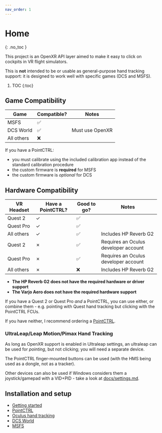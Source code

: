 ```yaml
---
nav_order: 1
---
```

# Home
{: .no_toc }

This project is an OpenXR API layer aimed to make it easy to click on cockpits in VR flight simulators.

This is **not** intended to be or usable as general-purpose hand tracking support: it is designed to work well with specific games (DCS and MSFS).

1. TOC
{:toc}

## Game Compatibility

| Game | Compatible? | Notes |
|------|-------------|-------|
| MSFS | ✅ | |
| DCS World | ✅ | Must use OpenXR |
| All others | ❌ | |

If you have a PointCTRL:
- you must calibrate using the included calibration app instead of the standard calibration procedure
- the custom firmware is **required** for MSFS
- the custom firmware is *optional* for DCS

## Hardware Compatibility

| VR Headset   | Have a PointCTRL? | Good to go? | Notes |
|--------------|-------------------|-------------|-------|
| Quest 2      | ✓                  | ✅ | |
| Quest Pro    | ✓                  | ✅ | |
| All others   | ✓                  | ✅ | Includes HP Reverb G2 |
| Quest 2      | ✗                 | ✅ | Requires an Oculus developer account |
| Quest Pro    | ✗                 | ✅ | Requires an Oculus developer account |
| All others   | ✗                 | ❌ | Includes HP Reverb G2 |

- **The HP Reverb G2 does not have the required hardware or driver support**
- **The Varjo Aero does not have the required hardware support**

If you have a Quest 2 or Quest Pro *and* a PointCTRL, you can use either, or combine them - e.g. pointing with Quest hand tracking but clicking with the PointCTRL FCUs.

If you have neither, I recommend ordering a [PointCTRL].

### UltraLeap/Leap Motion/Pimax Hand Tracking

As long as OpenXR support is enabled in Ultraleap settings, an ultraleap can be used for *pointing*, but not clicking; you will need a separate device.

The PointCTRL finger-mounted buttons can be used (with the HMS being used as a dongle, not as a tracker).

Other devices can also be used if Windows considers them a joystick/gamepad with a VID+PID - take a look at [docs/settings.md](settings.md).

## Installation and setup

- [Getting started](getting-started.md)
- [PointCTRL](hardware/pointctrl/README.md)
- [Oculus hand tracking](hardware/oculus-hand-tracking/README.md)
- [DCS World](games/dcs-world/README.md)
- [MSFS](games/msfs/README.md)


[OpenComposite]: https://gitlab.com/znixian/OpenOVR/-/tree/openxr#downloading-and-installation
[`XR_FB_hand_tracking_aim`]: https://registry.khronos.org/OpenXR/specs/1.0/html/xrspec.html#XR_FB_hand_tracking_aim
[`XR_EXT_hand_tracking`]: https://registry.khronos.org/OpenXR/specs/1.0/html/xrspec.html#XR_EXT_hand_tracking
[PointCTRL]: https://pointctrl.com/
